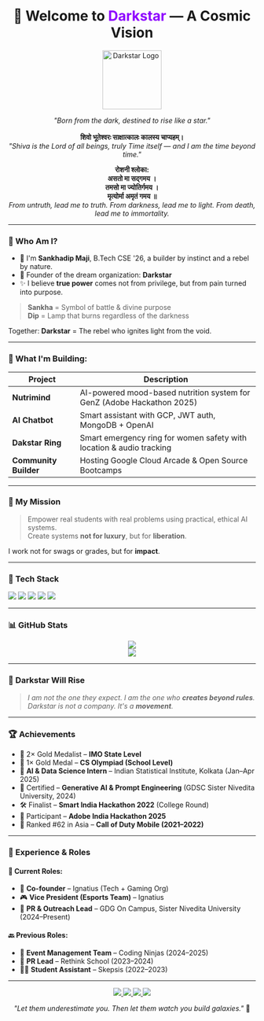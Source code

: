 <h1 align="center">🌌 Welcome to <span style="color:#8f00ff;">Darkstar</span> — A Cosmic Vision</h1>

<p align="center">
  <img src="https://your-logo-link-here.png" width="120" alt="Darkstar Logo"/>
</p>

<p align="center">
  <i>"Born from the dark, destined to rise like a star."</i>
  <br/><br/>
  <strong>शिवो भूतेश्वरः साक्षात्कालः कालस्य चाप्यहम्।</strong><br/>
  <em>"Shiva is the Lord of all beings, truly Time itself — and I am the time beyond time."</em>
</p>

<p align="center">
  <strong>रोशनी श्लोका:</strong><br/>
  <strong>असतो मा सद्गमय ।<br/>
  तमसो मा ज्योतिर्गमय ।<br/>
  मृत्योर्मा अमृतं गमय ॥</strong><br/>
  <em>From untruth, lead me to truth. From darkness, lead me to light. From death, lead me to immortality.</em>
</p>

---

### 🌟 Who Am I?

- 🤖 I'm **Sankhadip Maji**, B.Tech CSE '26, a builder by instinct and a rebel by nature.
- 🌌 Founder of the dream organization: **Darkstar**
- ✨ I believe **true power** comes not from privilege, but from pain turned into purpose.

> **Sankha** = Symbol of battle & divine purpose  
> **Dip** = Lamp that burns regardless of the darkness

Together: **Darkstar** = The rebel who ignites light from the void.

---

### 🚀 What I'm Building:

| Project | Description |
|--------|-------------|
| **Nutrimind** | AI-powered mood-based nutrition system for GenZ (Adobe Hackathon 2025) |
| **AI Chatbot** | Smart assistant with GCP, JWT auth, MongoDB + OpenAI |
| **Dakstar Ring** | Smart emergency ring for women safety with location & audio tracking |
| **Community Builder** | Hosting Google Cloud Arcade & Open Source Bootcamps |

---

### 🌟 My Mission

> Empower real students with real problems using practical, ethical AI systems.  
> Create systems **not for luxury**, but for **liberation**.

I work not for swags or grades, but for **impact**.

---

### 🔧 Tech Stack

<p align="left">
  <img src="https://img.shields.io/badge/Python-3776AB?style=for-the-badge&logo=python&logoColor=white"/>
  <img src="https://img.shields.io/badge/FastAPI-009688?style=for-the-badge&logo=fastapi&logoColor=white"/>
  <img src="https://img.shields.io/badge/MongoDB-4EA94B?style=for-the-badge&logo=mongodb&logoColor=white"/>
  <img src="https://img.shields.io/badge/GCP-FBBC05?style=for-the-badge&logo=googlecloud&logoColor=white"/>
  <img src="https://img.shields.io/badge/React-61DAFB?style=for-the-badge&logo=react&logoColor=black"/>
</p>

---

### 📊 GitHub Stats

<p align="center">
  <img src="https://github.com/Sankhad&show_icons=true&theme=radical"/>
  <br/>
  <img src="https://github-readme-streak-stats.herokuapp.com/?user=sankha26&theme=dark"/>
</p>

---

### 🌠 Darkstar Will Rise

> _I am not the one they expect. I am the one who **creates beyond rules**._  
> _Darkstar is not a company. It's a **movement**._

---

### 🏆 Achievements

- 🥇 2× Gold Medalist – **IMO State Level**
- 🥇 1× Gold Medal – **CS Olympiad (School Level)**
- 🧠 **AI & Data Science Intern** – Indian Statistical Institute, Kolkata (Jan–Apr 2025)
- 🧪 Certified – **Generative AI & Prompt Engineering** (GDSC Sister Nivedita University, 2024)
- 🛠️ Finalist – **Smart India Hackathon 2022** (College Round)
- 🎯 Participant – **Adobe India Hackathon 2025**
- 🔫 Ranked #62 in Asia – **Call of Duty Mobile (2021–2022)**

---

### 💼 Experience & Roles

#### 🔭 Current Roles:
- 🧠 **Co-founder** – Ignatius (Tech + Gaming Org)
- 🎮 **Vice President (Esports Team)** – Ignatius
- 📢 **PR & Outreach Lead** – GDG On Campus, Sister Nivedita University (2024–Present)

#### 🔙 Previous Roles:
- 🎤 **Event Management Team** – Coding Ninjas (2024–2025)
- 📣 **PR Lead** – Rethink School (2023–2024)
- 🧑‍🏫 **Student Assistant** – Skepsis (2022–2023)

---


<p align="center">
  <a href="https://www.linkedin.com/in/sankhadip-maji-304776254/" target="_blank">
    <img src="https://img.shields.io/badge/LinkedIn-Sankhadip_Maji-0077B5?style=for-the-badge&logo=linkedin&logoColor=white"/>
  </a>
  <a href="https://github.com/Sankhad" target="_blank">
    <img src="https://img.shields.io/badge/GitHub-Sankhad-181717?style=for-the-badge&logo=github&logoColor=white"/>
  </a>
  <a href="mailto:majisankhadip19@gmail.com">
    <img src="https://img.shields.io/badge/Email-Contact_Me-D14836?style=for-the-badge&logo=gmail&logoColor=white"/>
  </a>
  <a href="https://www.instagram.com/cod_maji?igsh=eGh5bjF5Nm9zeHF2" target="_blank">
    <img src="https://img.shields.io/badge/Instagram-@cod_maji-E4405F?style=for-the-badge&logo=instagram&logoColor=white"/>
  </a>
</p>

<p align="center">
  <i>"Let them underestimate you. Then let them watch you build galaxies."</i> 🌌
</p>
